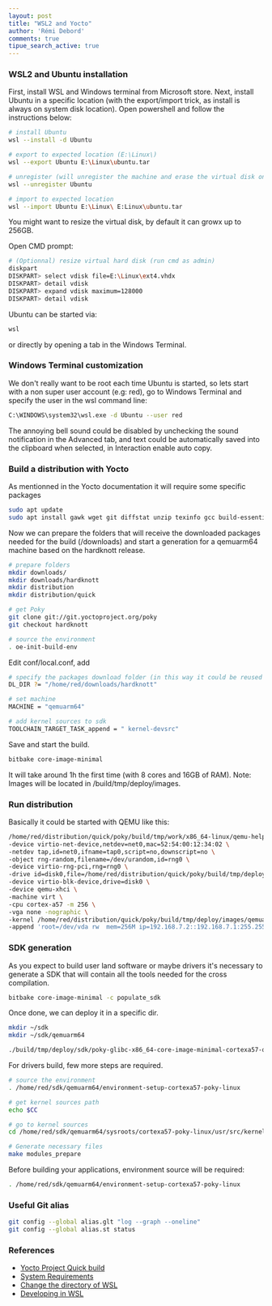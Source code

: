 ```yaml
---
layout: post
title: "WSL2 and Yocto"
author: 'Rémi Debord'
comments: true
tipue_search_active: true
---
```


### WSL2 and Ubuntu installation

First, install WSL and Windows terminal from Microsoft store.
Next, install Ubuntu in a specific location (with the export/import trick, as install is always on system disk location).
Open powershell and follow the instructions below:
```bash
# install Ubuntu
wsl --install -d Ubuntu

# export to expected location (E:\Linux\)
wsl --export Ubuntu E:\Linux\ubuntu.tar

# unregister (will unregister the machine and erase the virtual disk on system disk)
wsl --unregister Ubuntu

# import to expected location
wsl --import Ubuntu E:\Linux\ E:Linux\ubuntu.tar
```
You might want to resize the virtual disk, by default it can growx up to 256GB.

Open CMD prompt:
```bash
# (Optionnal) resize virtual hard disk (run cmd as admin)
diskpart
DISKPART> select vdisk file=E:\Linux\ext4.vhdx
DISKPART> detail vdisk
DISKPART> expand vdisk maximum=128000
DISKPART> detail vdisk
```
Ubuntu can be started via:
```bash
wsl
```
or directly by opening a tab in the Windows Terminal.

### Windows Terminal customization

We don't really want to be root each time Ubuntu is started, so lets start with a non super user account (e.g: red), go to Windows Terminal and specify the user in the wsl command line:
```bash
C:\WINDOWS\system32\wsl.exe -d Ubuntu --user red
``` 
The annoying bell sound could be disabled by unchecking the sound notification in the Advanced tab, and text could be automatically saved into the clipboard when selected, in Interaction enable auto copy.

### Build a distribution with Yocto

As mentionned in the Yocto documentation it will require some specific packages
```bash
sudo apt update
sudo apt install gawk wget git diffstat unzip texinfo gcc build-essential chrpath socat cpio python3 python3-pip python3-pexpect xz-utils debianutils iputils-ping python3-git python3-jinja2 libegl1-mesa libsdl1.2-dev pylint3 xterm python3-subunit mesa-common-dev zstd liblz4-tool
```
Now we can prepare the folders that will receive the downloaded packages needed for the build (/downloads) and start a generation for a qemuarm64 machine based on the hardknott release.
```bash
# prepare folders
mkdir downloads/
mkdir downloads/hardknott
mkdir distribution
mkdir distribution/quick

# get Poky
git clone git://git.yoctoproject.org/poky
git checkout hardknott

# source the environment
. oe-init-build-env
```
Edit conf/local.conf, add
```bash
# specify the packages download folder (in this way it could be reused for another builds)
DL_DIR ?= "/home/red/downloads/hardknott"

# set machine
MACHINE = "qemuarm64"

# add kernel sources to sdk
TOOLCHAIN_TARGET_TASK_append = " kernel-devsrc" 
```
Save and start the build.
```bash
bitbake core-image-minimal
```
It will take around 1h the first time (with 8 cores and 16GB of RAM).
Note: Images will be located in /build/tmp/deploy/images.

### Run distribution

Basically it could be started with QEMU like this:
```bash
/home/red/distribution/quick/poky/build/tmp/work/x86_64-linux/qemu-helper-native/1.0-r1/recipe-sysroot-native/usr/bin/qemu-system-aarch64 \
-device virtio-net-device,netdev=net0,mac=52:54:00:12:34:02 \
-netdev tap,id=net0,ifname=tap0,script=no,downscript=no \
-object rng-random,filename=/dev/urandom,id=rng0 \
-device virtio-rng-pci,rng=rng0 \
-drive id=disk0,file=/home/red/distribution/quick/poky/build/tmp/deploy/images/qemuarm64/core-image-minimal-qemuarm64-20221211211525.rootfs.ext4,if=none,format=raw \
-device virtio-blk-device,drive=disk0 \
-device qemu-xhci \
-machine virt \
-cpu cortex-a57 -m 256 \
-vga none -nographic \
-kernel /home/red/distribution/quick/poky/build/tmp/deploy/images/qemuarm64/Image--5.10.107+git0+24ab54209a_00684b441f-r0-qemuarm64-20221211211525.bin \
-append 'root=/dev/vda rw  mem=256M ip=192.168.7.2::192.168.7.1:255.255.255.0 console=ttyAMA0,115200 '
```

### SDK generation

As you expect to build user land software or maybe drivers it's necessary to generate a SDK that will contain all the tools needed for the cross compilation.
```bash
bitbake core-image-minimal -c populate_sdk
```
Once done, we can deploy it in a specific dir.
```bash
mkdir ~/sdk
mkdir ~/sdk/qemuarm64

./build/tmp/deploy/sdk/poky-glibc-x86_64-core-image-minimal-cortexa57-qemuarm64-toolchain-3.3.6.sh -d ~/sdk/qemuarm64/
```
For drivers build, few more steps are required.
```bash
# source the environment
. /home/red/sdk/qemuarm64/environment-setup-cortexa57-poky-linux

# get kernel sources path
echo $CC

# go to kernel sources
cd /home/red/sdk/qemuarm64/sysroots/cortexa57-poky-linux/usr/src/kernel/

# Generate necessary files
make modules_prepare
```
Before building your applications, environment source will be required:
```bash
. /home/red/sdk/qemuarm64/environment-setup-cortexa57-poky-linux
```
### Useful Git alias
```bash
git config --global alias.glt "log --graph --oneline"
git config --global alias.st status
```
### References
- [Yocto Project Quick build](https://docs.yoctoproject.org/brief-yoctoprojectqs/index.html)
- [System Requirements](https://docs.yoctoproject.org/ref-manual/system-requirements.html#required-packages-for-the-build-host)
- [Change the directory of WSL](https://dev.to/_mohanmurali/change-the-directory-of-wsl-36hg)
- [Developing in WSL](https://code.visualstudio.com/docs/remote/wsl)